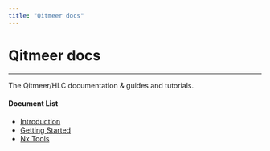 ```yaml
---
title: "Qitmeer docs"
---
```


# Qitmeer docs

------------

The Qitmeer/HLC documentation &amp; guides and tutorials. 

#### Document List
 - [Introduction](/en/introduction/)
 - [Getting Started](/en/getstarted/)
 - [Nx Tools](/en/nxtools/)
